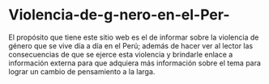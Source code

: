 # Violencia-de-g-nero-en-el-Per-
El propósito que tiene este sitio web es el de informar sobre la violencia de género que se vive día a día en el Perú; además de hacer ver al lector las consecuencias de que se ejerce esta violencia y brindarle enlace a información externa para que adquiera más información sobre el tema para lograr un cambio de pensamiento a la larga.
